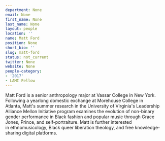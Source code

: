 ```yaml
---
department: None
email: None
first_name: None
last_name: None
layout: people
location: ''
name: Matt Ford
position: None
short_bio: ''
slug: matt-ford
status: not_current
twitter: None
website: None
people-category:
- '2017'
- LAMI Fellow
---
```


Matt Ford is a senior anthropology major at Vassar College in New York. Following a yearlong domestic exchange at Morehouse College in Atlanta, Matt's summer research in the University of Virginia's Leadership Alliance Mellon Initiative program examines the evolution of non-binary gender performance in Black fashion and popular music through Grace Jones, Prince, and self-portraiture. Matt is further interested in ethnomusicology, Black queer liberation theology, and free knowledge-sharing digital platforms.
